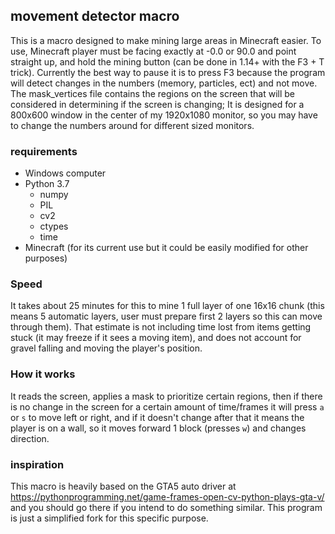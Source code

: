 ## movement detector macro
This is a macro  designed to make mining large areas in Minecraft easier.
To use, Minecraft player must be facing exactly at -0.0 or 90.0 and point straight up, and hold the mining button (can be done in 1.14+ with the F3 + T trick).
Currently the best way to pause it is to press F3 because the program will detect changes in the numbers (memory, particles, ect) and not move.
The mask_vertices file contains the regions on the screen that will be considered in determining if the screen is changing;
It is designed for a 800x600 window in the center of my 1920x1080 monitor, so you may have to change the numbers around for different sized monitors.

### requirements
* Windows computer
* Python 3.7
  - numpy
  - PIL
  - cv2
  - ctypes
  - time
* Minecraft (for its current use but it could be easily modified for other purposes)

### Speed
It takes about 25 minutes for this to mine 1 full layer of one 16x16 chunk (this means 5 automatic layers, user must prepare first 2 layers so this can move through them).
That estimate is not including time lost from items getting stuck (it may freeze if it sees a moving item), and does not account for gravel falling and moving the player's position.

### How it works
It reads the screen, applies a mask to prioritize certain regions, then if there is no change in the screen for a certain amount of time/frames
it will press `a` or `s` to move left or right, and if it doesn't change after that it means the player is on a wall, so it moves forward 1 block (presses `w`) and changes direction.

### inspiration
This macro is heavily based on the GTA5 auto driver at https://pythonprogramming.net/game-frames-open-cv-python-plays-gta-v/  
and you should go there if you intend to do something similar. This program is just a simplified fork for this specific purpose.
